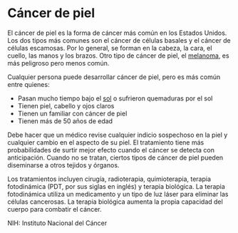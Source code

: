 Cáncer de piel
==============


El cáncer de piel es la forma de cáncer más común en los Estados Unidos. Los dos tipos más comunes son el cáncer de células basales y el cáncer de células escamosas. Por lo general, se forman en la cabeza, la cara, el cuello, las manos y los brazos. Otro tipo de cáncer de piel, el [melanoma](https://medlineplus.gov/spanish/melanoma.html), es más peligroso pero menos común. 


Cualquier persona puede desarrollar cáncer de piel, pero es más común entre quienes:


* Pasan mucho tiempo bajo el [sol](https://medlineplus.gov/spanish/sunexposure.html) o sufrieron quemaduras por el sol
* Tienen piel, cabello y ojos claros
* Tienen un familiar con cáncer de piel
* Tienen más de 50 años de edad


Debe hacer que un médico revise cualquier indicio sospechoso en la piel y cualquier cambio en el aspecto de su piel. El tratamiento tiene más probabilidades de surtir mejor efecto cuando el cáncer se detecta con anticipación. Cuando no se tratan, ciertos tipos de cáncer de piel pueden diseminarse a otros tejidos y órganos. 


Los tratamientos incluyen cirugía, radioterapia, quimioterapia, terapia fotodinámica (PDT, por sus siglas en inglés) y terapia biológica. La terapia fotodinámica utiliza un medicamento y un tipo de luz láser para eliminar las células cancerosas. La terapia biológica aumenta la propia capacidad del cuerpo para combatir el cáncer.


NIH: Instituto Nacional del Cáncer 

